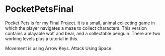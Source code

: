 # PocketPetsFinal
 
Pocket Pets is for my Final Project. It is a small, animal collecting game in which the player navigates a maze to collect characters.
This version contains a playable wolf and bear, and a collectable penguin.
There are two working levels plus a tutorial in this. 

Movement is using Arrow Keys. Attack Using Space.
